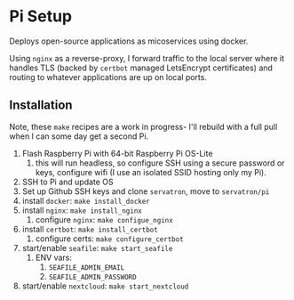 # Pi Setup

Deploys open-source applications as micoservices using docker.

Using `nginx` as a reverse-proxy, I forward traffic to the local server where it handles TLS (backed by `certbot` managed LetsEncrypt certificates) and routing to whatever applications are up on local ports.

## Installation

Note, these `make` recipes are a work in progress- I'll rebuild with a full pull when I can some day get a second Pi.

1. Flash Raspberry Pi with 64-bit Raspberry Pi OS-Lite
   1. this will run headless, so configure SSH using a secure password or keys, configure wifi (I use an isolated SSID hosting only my Pi).
1. SSH to Pi and update OS
1. Set up Github SSH keys and clone `servatron`, move to `servatron/pi`
1. install `docker`: `make install_docker`
1. install `nginx`: `make install_nginx`
   1. configure `nginx`: `make configue_nginx`
1. install `certbot`: `make install_certbot`
   1. configure certs: `make configure_certbot`
1. start/enable `seafile`: `make start_seafile`
   1. ENV vars:
      1. `SEAFILE_ADMIN_EMAIL`
      1. `SEAFILE_ADMIN_PASSWORD`
1. start/enable `nextcloud`: `make start_nextcloud`
